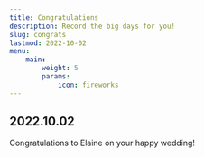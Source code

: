 ```yaml
---
title: Congratulations
description: Record the big days for you!
slug: congrats
lastmod: 2022-10-02
menu:
    main:
        weight: 5
        params: 
            icon: fireworks
---
```


## 2022.10.02

Congratulations to Elaine on your happy wedding!
